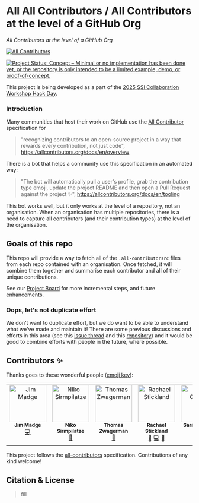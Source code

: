 # All All Contributors / All Contributors at the level of a GitHub Org

*All Contributors at the level of a GitHub Org*

<!-- ALL-CONTRIBUTORS-BADGE:START - Do not remove or modify this section -->
[![All Contributors](https://img.shields.io/badge/all_contributors-4-orange.svg?style=flat-square)](#contributors-)
<!-- ALL-CONTRIBUTORS-BADGE:END -->

[![Project Status: Concept – Minimal or no implementation has been done yet, or the repository is only intended to be a limited example, demo, or proof-of-concept.](https://www.repostatus.org/badges/latest/concept.svg)](https://www.repostatus.org/#concept)

This project is being developed as a part of the [2025 SSI Collaboration Workshop Hack Day](https://www.software.ac.uk/workshop/collaborations-workshop-2025-cw25). 

### Introduction 

Many communities that host their work on GitHub use the [All Contributor](https://allcontributors.org) specification for 

> "recognizing contributors to an open-source project in a way that rewards every contribution, not just code", https://allcontributors.org/docs/en/overview

There is a bot that helps a community use this specification in an automated way:

> "The bot will automatically pull a user's profile, grab the contribution type emoji, update the project README and then open a Pull Request against the project ✨", https://allcontributors.org/docs/en/tooling

This bot works well, but it only works at the level of a repository, not an organisation. When an organisation has multiple repositories, there is a need to capture all contributors (and their contribution types) at the level of the organisation. 

## Goals of this repo

This repo will provide a way to fetch all of the `.all-contributorsrc` files from each repo contained with an organisation. Once fetched, it will combine them together and summarise each contributor and all of their unique contributions.

See our [Project Board](https://github.com/users/RayStick/projects/2/views/1) for more incremental steps, and future enhancements. 

### Oops, let's not duplicate effort

We don't want to duplicate effort, but we do want to be able to understand what we've made and maintain it! There are some previous discussions and efforts in this area (see this [issue thread](https://github.com/all-contributors/all-contributors/issues/416) and this [repository](https://github.com/openclimatefix/merge-all-contributors)) and it would be good to combine efforts with people in the future, where possible. 


## Contributors ✨

Thanks goes to these wonderful people ([emoji key](https://allcontributors.org/docs/en/emoji-key)):

<!-- ALL-CONTRIBUTORS-LIST:START - Do not remove or modify this section -->
<!-- prettier-ignore-start -->
<!-- markdownlint-disable -->
<table>
  <tbody>
    <tr>
      <td align="center" valign="top" width="14.28%"><a href="https://blog.jmadge.com"><img src="https://avatars.githubusercontent.com/u/23616154?v=4?s=100" width="100px;" alt="Jim Madge"/><br /><sub><b>Jim Madge</b></sub></a><br /><a href="https://github.com/RayStick/all-all-contributors/commits?author=JimMadge" title="Code">💻</a></td>
      <td align="center" valign="top" width="14.28%"><a href="http://nikosirmpilatze.com"><img src="https://avatars.githubusercontent.com/u/20923448?v=4?s=100" width="100px;" alt="Niko Sirmpilatze"/><br /><sub><b>Niko Sirmpilatze</b></sub></a><br /><a href="#ideas-niksirbi" title="Ideas, Planning, & Feedback">🤔</a></td>
      <td align="center" valign="top" width="14.28%"><a href="https://thomaszwagerman.co.uk/"><img src="https://avatars.githubusercontent.com/u/36264706?v=4?s=100" width="100px;" alt="Thomas Zwagerman"/><br /><sub><b>Thomas Zwagerman</b></sub></a><br /><a href="#ideas-thomaszwagerman" title="Ideas, Planning, & Feedback">🤔</a></td>
      <td align="center" valign="top" width="14.28%"><a href="https://github.com/RayStick"><img src="https://avatars.githubusercontent.com/u/50215726?v=4?s=100" width="100px;" alt="Rachael Stickland"/><br /><sub><b>Rachael Stickland</b></sub></a><br /><a href="#ideas-RayStick" title="Ideas, Planning, & Feedback">🤔</a> <a href="https://github.com/RayStick/all-all-contributors/commits?author=RayStick" title="Code">💻</a> <a href="#projectManagement-RayStick" title="Project Management">📆</a></td>
      <td align="center" valign="top" width="14.28%"><a href="https://sgibson91.github.io/"><img src="https://avatars.githubusercontent.com/u/44771837?v=4?s=100" width="100px;" alt="Sarah Gibson"/><br /><sub><b>Sarah Gibson</b></sub></a><br /><a href="#ideas-sgibson91" title="Ideas, Planning, & Feedback">🤔</a> <a href="https://github.com/RayStick/all-all-contributors/commits?author=sgibson91" title="Code">💻</a></td>
    </tr>
  </tbody>
</table>

<!-- markdownlint-restore -->
<!-- prettier-ignore-end -->

<!-- ALL-CONTRIBUTORS-LIST:END -->

This project follows the [all-contributors](https://github.com/all-contributors/all-contributors) specification. Contributions of any kind welcome!

## Citation & License 
> fill